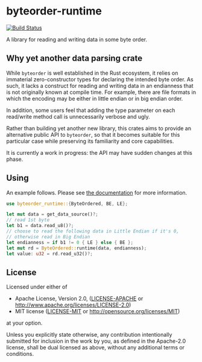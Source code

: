 # byteorder-runtime

[![Build Status](https://travis-ci.org/Enet4/byteorder-runtime.svg?branch=master)](https://travis-ci.org/Enet4/byteorder-runtime)

A library for reading and writing data in some byte order.

## Why yet another data parsing crate

While `byteorder` is well established in the Rust ecosystem, it relies on immaterial zero-constructor types for declaring the intended byte order. As such, it lacks a construct for reading and writing data in an endianness that is not originally known at compile time. For example, there are file formats in which the encoding may be either in little endian or in big endian order.

In addition, some users feel that adding the type parameter on each read/write method call is unnecessarily verbose and ugly.

Rather than building yet another new library, this crates aims to provide an alternative public API to `byteorder`, so that it becomes suitable for this particular case while preserving its familiarity and core capabilities.

It is currently a work in progress: the API may have sudden changes at this phase.

## Using

An example follows. Please see [the documentation](https://docs.rs/byteorder-runtime) for more information.

```rust
use byteorder_runtime::{ByteOrdered, BE, LE};

let mut data = get_data_source()?;
// read 1st byte
let b1 = data.read_u8()?;
// choose to read the following data in Little Endian if it's 0,
// otherwise read in Big Endian
let endianness = if b1 != 0 { LE } else { BE };
let mut rd = ByteOrdered::runtime(data, endianness);
let value: u32 = rd.read_u32()?;
```

## License

Licensed under either of

* Apache License, Version 2.0, ([LICENSE-APACHE](LICENSE-APACHE) or <http://www.apache.org/licenses/LICENSE-2.0>)
* MIT license ([LICENSE-MIT](LICENSE-MIT) or <http://opensource.org/licenses/MIT>)

at your option.

Unless you explicitly state otherwise, any contribution intentionally submitted
for inclusion in the work by you, as defined in the Apache-2.0 license, shall be dual licensed as above, without any
additional terms or conditions.
